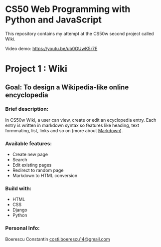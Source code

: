 # CS50 Web Programming with Python and JavaScript
This repository contains my attempt at the CS50w second project called Wiki.

Video demo: https://youtu.be/ub0OUwK5r7E

# Project 1 : Wiki

## Goal: To design a Wikipedia-like online encyclopedia

### Brief description: 

In CS50w Wiki, a user can view, create or edit an ecyclopedia entry. Each entry is written in markdown syntax so features like heading, text formmating, list, links and so on (more about [Markdown](https://docs.github.com/en/get-started/writing-on-github/getting-started-with-writing-and-formatting-on-github/basic-writing-and-formatting-syntax#relative-links)).

### Available features:
- Create new page
- Search
- Edit existing pages
- Redirect to random page
- Markdown to HTML conversion 

### Build with:
- HTML
- CSS
- Django
- Python

### Personal Info:
Boerescu Constantin [costi.boerescu14@gmail.com](costi.boerescu14@gmail.com)
